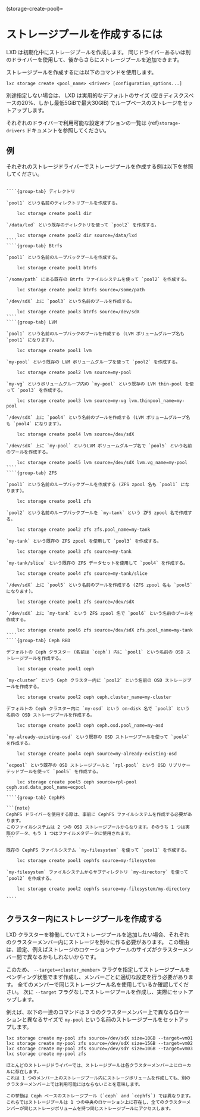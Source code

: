 (storage-create-pool)=
# ストレージプールを作成するには

LXD は初期化中にストレージプールを作成します。
同じドライバーあるいは別のドライバーを使用して、後からさらにストレージプールを追加できます。

ストレージプールを作成するには以下のコマンドを使用します。

    lxc storage create <pool_name> <driver> [configuration_options...]

別途指定しない場合は、 LXD は実用的なデフォルトのサイズ (空きディスクスペースの20%、しかし最低5GiBで最大30GIB) でループベースのストレージをセットアップします。

それぞれのドライバーで利用可能な設定オプションの一覧は {ref}`storage-drivers` ドキュメントを参照してください。

## 例

それぞれのストレージドライバーでストレージプールを作成する例は以下を参照してください。

`````{tabs}

````{group-tab} ディレクトリ

`pool1` という名前のディレクトリプールを作成する。

    lxc storage create pool1 dir

`/data/lxd` という既存のディレクトリを使って `pool2` を作成する。

    lxc storage create pool2 dir source=/data/lxd
````
````{group-tab} Btrfs

`pool1` という名前のループバックプールを作成する。

    lxc storage create pool1 btrfs

`/some/path` にある既存の Btrfs ファイルシステムを使って `pool2` を作成する。

    lxc storage create pool2 btrfs source=/some/path

`/dev/sdX` 上に `pool3` という名前のプールを作成する。

    lxc storage create pool3 btrfs source=/dev/sdX
````
````{group-tab} LVM

`pool1` という名前のループバックのプールを作成する (LVM ボリュームグループ名も `pool1` になります)。

    lxc storage create pool1 lvm

`my-pool` という既存の LVM ボリュームグループを使って `pool2` を作成する。

    lxc storage create pool2 lvm source=my-pool

`my-vg` というボリュームグループ内の `my-pool` という既存の LVM thin-pool を使って `pool3` を作成する。

    lxc storage create pool3 lvm source=my-vg lvm.thinpool_name=my-pool

`/dev/sdX` 上に `pool4` という名前のプールを作成する (LVM ボリュームグループ名も `pool4` になります)。

    lxc storage create pool4 lvm source=/dev/sdX

`/dev/sdX` 上に `my-pool` というLVM ボリュームグループ名で `pool5` という名前のプールを作成する。

    lxc storage create pool5 lvm source=/dev/sdX lvm.vg_name=my-pool
````
````{group-tab} ZFS

`pool1` という名前のループバックプールを作成する (ZFS zpool 名も `pool1` になります)。

    lxc storage create pool1 zfs

`pool2` という名前のループバックプールを `my-tank` という ZFS zpool 名で作成する。

    lxc storage create pool2 zfs zfs.pool_name=my-tank

`my-tank` という既存の ZFS zpool を使用して `pool3` を作成する。

    lxc storage create pool3 zfs source=my-tank

`my-tank/slice` という既存の ZFS データセットを使用して `pool4` を作成する。

    lxc storage create pool4 zfs source=my-tank/slice

`/dev/sdX` 上に `pool5` という名前のプールを作成する (ZFS zpool 名も `pool5` になります)。

    lxc storage create pool1 zfs source=/dev/sdX

`/dev/sdX` 上に `my-tank` という ZFS zpool 名で `pool6` という名前のプールを作成する。

    lxc storage create pool6 zfs source=/dev/sdX zfs.pool_name=my-tank
````
````{group-tab} Ceph RBD

デフォルトの Ceph クラスター (名前は `ceph`) 内に `pool1` という名前の OSD ストレージプールを作成する。

    lxc storage create pool1 ceph

`my-cluster` という Ceph クラスター内に `pool2` という名前の OSD ストレージプールを作成する。

    lxc storage create pool2 ceph ceph.cluster_name=my-cluster

デフォルトの Ceph クラスター内に `my-osd` という on-disk 名で `pool3` という名前の OSD ストレージプールを作成する。

    lxc storage create pool3 ceph ceph.osd.pool_name=my-osd

`my-already-existing-osd` という既存の OSD ストレージプールを使って `pool4` を作成する。

    lxc storage create pool4 ceph source=my-already-existing-osd

`ecpool` という既存の OSD ストレージプールと `rpl-pool` という OSD リプリケーテッドプールを使って `pool5` を作成する。

    lxc storage create pool5 ceph source=rpl-pool ceph.osd.data_pool_name=ecpool
````
````{group-tab} CephFS

```{note}
CephFS ドライバーを使用する際は、事前に CephFS ファイルシステムを作成する必要があります。
このファイルシステムは 2 つの OSD ストレージプールからなります。そのうち 1 つは実際のデータ、もう 1 つはファイルメタデータに使用されます。
```

既存の CephFS ファイルシステム `my-filesystem` を使って `pool1` を作成する。

    lxc storage create pool1 cephfs source=my-filesystem

`my-filesystem` ファイルシステムからサブディレクトリ `my-directory` を使って `pool2` を作成する。

    lxc storage create pool2 cephfs source=my-filesystem/my-directory

````
`````

## クラスター内にストレージプールを作成する

LXD クラスターを稼働していてストレージプールを追加したい場合、それぞれのクラスターメンバー内にストレージを別々に作る必要があります。
この理由は、設定、例えばストレージのロケーションやプールのサイズがクラスターメンバー間で異なるかもしれないからです。

このため、 `--target=<cluster_member>` フラグを指定してストレージプールをペンディング状態でまず作成し、メンバーごとに適切な設定を行う必要があります。
全てのメンバーで同じストレージプール名を使用しているか確認してください。
次に `--target` フラグなしでストレージプールを作成し、実際にセットアップします。

例えば、以下の一連のコマンドは 3 つのクラスターメンバー上で異なるロケーションと異なるサイズで `my-pool` という名前のストレージプールをセットアップします。

    lxc storage create my-pool zfs source=/dev/sdX size=10GB --target=vm01
    lxc storage create my-pool zfs source=/dev/sdX size=15GB --target=vm02
    lxc storage create my-pool zfs source=/dev/sdY size=10GB --target=vm03
    lxc storage create my-pool zfs


```{note}
ほとんどのストレージドライバーでは、ストレージプールは各クラスターメンバー上にローカルに存在します。
これは 1 つのメンバー上のストレージプール内にストレージボリュームを作成しても、別のクラスターメンバー上では利用可能にはならないことを意味します。

この挙動は Ceph ベースのストレージプール (`ceph` and `cephfs`) では異なります。これらではストレージプールは 1 つの中央のロケーション上に存在し、全てのクラスターメンバーが同じストレージボリュームを持つ同じストレージプールにアクセスします。
```
